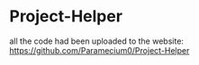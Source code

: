# Project-Helper
all the code had been uploaded to the website: https://github.com/Paramecium0/Project-Helper